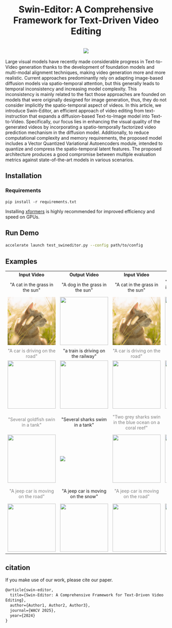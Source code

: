 <div align="center">

<h1>Swin-Editor: A Comprehensive Framework for Text-Driven Video Editing</h1>

<br>
<image src="docs/Overview (4)-1.png" />
<br>

</div>

Large visual models have recently made considerable progress in Text-to-Video generation thanks to the development of foundation models and multi-modal alignment techniques, making video generation more and more realistic. Current approaches predominantly rely on adapting image-based diffusion models via spatio-temporal attention, but this generally leads to temporal inconsistency and increasing model complexity. This inconsistency is mainly related to the fact those approaches are founded on models that were originally designed for image generation, thus, they do not consider implicitly the spatio-temporal aspect
of videos. In this article, we introduce Swin-Editor, an efficient approach of video editing from text-instruction that expands a diffusion-based Text-to-Image model into Text-to-Video. Specifically, our focus lies in enhancing the visual quality of the generated videos by incorporating a spatio-temporally factorized video prediction mechanism in the diffusion model. Additionally, to reduce computational complexity and memory requirements, the proposed model includes a Vector Quantized Variational Autoencoders module, intended to quantize and compress the spatio-temporal latent features. The proposed architecture produces a good compromise between multiple evaluation metrics against state-of-the-art models in various scenarios.

## Installation
### Requirements

```shell
pip install -r requirements.txt
```
Installing [xformers](https://github.com/facebookresearch/xformers) is highly recommended for improved efficiency and speed on GPUs. 

## Run Demo

```bash
accelerate launch test_swineditor.py --config path/to/config
```

## Examples
<table class="center">
<tr>
  <td style="text-align:center;"><b>Input Video</b></td>
  <td style="text-align:center;"><b>Output Video</b></td>
  <td style="text-align:center;"><b>Input Video</b></td>
  <td style="text-align:center;"><b>Output Video</b></td>
</tr>

<tr>
  <td width=25% style="text-align:center;">"A cat in the grass in the sun"</td>
  <td width=25% style="text-align:center;">"A dog in the grass in the sun"</td>
  <td width=25% style="text-align:center;">"A cat in the grass in the sun"</td>
  <td width=25% style="text-align:center;">"A red lion in the grass in the sun, surrounded by butterflies"</td>
</tr>

<tr>
  <td><img src="exemple/cat-in-the-sun.gif" width="150" height="150"></td>
  <td><img src="examples/A dog in the grass in the sun.gif" width="150" height="150"></td>
  <td><img src="exemple/cat-in-the-sun.gif" width="150" height="150"></td>
  <td><img src="examples/A red lion in the grass in the sun, surrounded by butterflies.gif" width="150" height="150"></td>
</tr>


<tr>
  <td width=25% style="text-align:center;color:gray;">"A car is driving on the road"</td>
  <td width=25% style="text-align:center;">"a train is driving on the railway"</td>
  <td width=25% style="text-align:center;color:gray;">"A car is driving on the road"</td>
  <td width=25% style="text-align:center;">"A truck is driving on the road"</td>
</tr>

<tr>
  <td><img src="examples/A car is driving on the road.gif" width="150" height="150"></td>
  <td><img src="examples/a train is driving on the railway.gif" width="150" height="150"></td>
  <td><img src="examples/A car is driving on the road.gif" width="150" height="150"></td>
  <td><img src="examples/a truck is driving on the road.gif" width="150" height="150"></td> 
</tr>

<tr>
  <td width=25% style="text-align:center;color:gray;">"Several goldfish swin in a tank"</td>
  <td width=25% style="text-align:center;">"Several sharks swim in a tank"</td>
  <td width=25% style="text-align:center;color:gray;">"Two grey sharks swin in the blue ocean on a coral reef"</td>
  <td width=25% style="text-align:center;">"Two quadrotor drones swim in the blue ocean on a coral reef"</td>
</tr>

<tr>
  <td><img src="examples/gold-fish.gif" width="150" height="150"></td>
  <td><img src="examples/Several sharks swim in a tank.gif width="150" height="150""></td>
  <td><img src="examples/sharks-swimming.gif" width="150" height="150"></td>
  <td><img src="examples/Two quadrotor drones swim in the blue ocean on a coral reef.gif" width="150" height="150"></td>
</tr>

<tr>
  <td width=25% style="text-align:center;color:gray;">"A jeep car is moving on the road"</td>
  <td width=25% style="text-align:center;">"A jeep car is moving on the snow"</td>
  <td width=25% style="text-align:center;color:gray;">"A jeep car is moving on the road"</td>
  <td width=25% style="text-align:center;">"a jeep car is moving on the road, cartoon style"</td>
</tr>

<tr>
  <td><img src="examples/car-turn.gif" width="150" height="150"></td>
  <td><img src="examples/a jeep car is moving on the snow.gif" width="150" height="150"></td> 
  <td><img src="examples/car-turn.gif" width="150" height="150"></td>
  <td><img src="examples/a jeep car is moving on the road, cartoon style.gif" width="150" height="150"></td> 
</tr>
</table>

## citation

If you make use of our work, please cite our paper.

```
@article{swin-editor,
  title={Swin-Editor: A Comprehensive Framework for Text-Driven Video Editing},
  author={Author1, Author2, Author3},
  journal={WACV 2025},
  year={2024}
}
```
